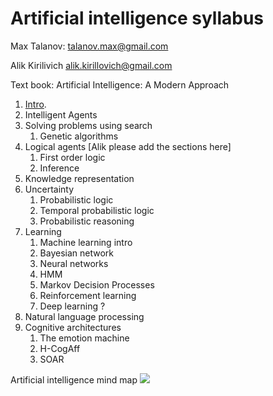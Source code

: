 # Artificial intelligence syllabus

Max Talanov: talanov.max@gmail.com

Alik Kirilivich alik.kirillovich@gmail.com

Text book: Artificial Intelligence: A Modern Approach 

1. [Intro](intro.md).
1. Intelligent Agents
1. Solving problems using search
   1. Genetic algorithms
1. Logical agents [Alik please add the sections here]
   1. First order logic
   1. Inference 
1. Knowledge representation
1. Uncertainty 
   1. Probabilistic logic
   1. Temporal probabilistic logic
   1. Probabilistic reasoning 
1. Learning
   1. Machine learning intro
   1. Bayesian network
   1. Neural networks
   1. HMM
   1. Markov Decision Processes
   1. Reinforcement learning
   1. Deep learning ?
1. Natural language processing
1. Cognitive architectures
   1. The emotion machine
   1. H-CogAff
   1. SOAR
   

Artificial intelligence mind map
![](https://upload.wikimedia.org/wikipedia/commons/thumb/d/de/Complex_systems_organizational_map.jpg/1024px-Complex_systems_organizational_map.jpg)
